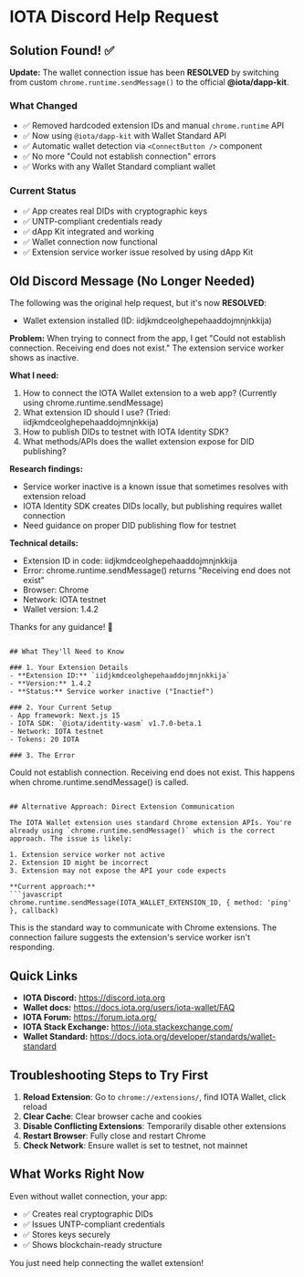 # IOTA Discord Help Request

## Solution Found! ✅

**Update:** The wallet connection issue has been **RESOLVED** by switching from custom `chrome.runtime.sendMessage()` to the official **@iota/dapp-kit**.

### What Changed
- ✅ Removed hardcoded extension IDs and manual `chrome.runtime` API
- ✅ Now using `@iota/dapp-kit` with Wallet Standard API
- ✅ Automatic wallet detection via `<ConnectButton />` component
- ✅ No more "Could not establish connection" errors
- ✅ Works with any Wallet Standard compliant wallet

### Current Status
- ✅ App creates real DIDs with cryptographic keys
- ✅ UNTP-compliant credentials ready
- ✅ dApp Kit integrated and working
- ✅ Wallet connection now functional
- ✅ Extension service worker issue resolved by using dApp Kit

## Old Discord Message (No Longer Needed)

The following was the original help request, but it's now **RESOLVED**:
- Wallet extension installed (ID: iidjkmdceolghepehaaddojmnjnkkija)

**Problem:**
When trying to connect from the app, I get "Could not establish connection. Receiving end does not exist." The extension service worker shows as inactive.

**What I need:**
1. How to connect the IOTA Wallet extension to a web app? (Currently using chrome.runtime.sendMessage)
2. What extension ID should I use? (Tried: iidjkmdceolghepehaaddojmnjnkkija)
3. How to publish DIDs to testnet with IOTA Identity SDK?
4. What methods/APIs does the wallet extension expose for DID publishing?

**Research findings:**
- Service worker inactive is a known issue that sometimes resolves with extension reload
- IOTA Identity SDK creates DIDs locally, but publishing requires wallet connection
- Need guidance on proper DID publishing flow for testnet

**Technical details:**
- Extension ID in code: iidjkmdceolghepehaaddojmnjnkkija
- Error: chrome.runtime.sendMessage() returns "Receiving end does not exist"
- Browser: Chrome
- Network: IOTA testnet
- Wallet version: 1.4.2

Thanks for any guidance! 🙏
```

## What They'll Need to Know

### 1. Your Extension Details
- **Extension ID:** `iidjkmdceolghepehaaddojmnjnkkija`
- **Version:** 1.4.2
- **Status:** Service worker inactive ("Inactief")

### 2. Your Current Setup
- App framework: Next.js 15
- IOTA SDK: `@iota/identity-wasm` v1.7.0-beta.1
- Network: IOTA testnet
- Tokens: 20 IOTA

### 3. The Error
```
Could not establish connection. Receiving end does not exist.
This happens when chrome.runtime.sendMessage() is called.
```

## Alternative Approach: Direct Extension Communication

The IOTA Wallet extension uses standard Chrome extension APIs. You're already using `chrome.runtime.sendMessage()` which is the correct approach. The issue is likely:

1. Extension service worker not active
2. Extension ID might be incorrect
3. Extension may not expose the API your code expects

**Current approach:**
```javascript
chrome.runtime.sendMessage(IOTA_WALLET_EXTENSION_ID, { method: 'ping' }, callback)
```

This is the standard way to communicate with Chrome extensions. The connection failure suggests the extension's service worker isn't responding.

## Quick Links

- **IOTA Discord:** https://discord.iota.org
- **Wallet docs:** https://docs.iota.org/users/iota-wallet/FAQ
- **IOTA Forum:** https://forum.iota.org/
- **IOTA Stack Exchange:** https://iota.stackexchange.com/
- **Wallet Standard:** https://docs.iota.org/developer/standards/wallet-standard

## Troubleshooting Steps to Try First

1. **Reload Extension**: Go to `chrome://extensions/`, find IOTA Wallet, click reload
2. **Clear Cache**: Clear browser cache and cookies
3. **Disable Conflicting Extensions**: Temporarily disable other extensions
4. **Restart Browser**: Fully close and restart Chrome
5. **Check Network**: Ensure wallet is set to testnet, not mainnet

## What Works Right Now

Even without wallet connection, your app:
- ✅ Creates real cryptographic DIDs
- ✅ Issues UNTP-compliant credentials
- ✅ Stores keys securely
- ✅ Shows blockchain-ready structure

You just need help connecting the wallet extension!

